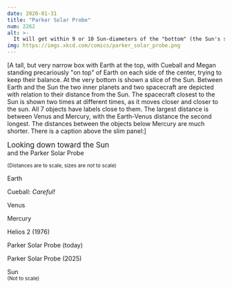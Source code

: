 ```yaml
---
date: 2020-01-31
title: "Parker Solar Probe"
num: 2262
alt: >-
  It will get within 9 or 10 Sun-diameters of the "bottom" (the Sun's surface) which seems pretty far when you put it that way, but from up here on Earth it's practically all the way down.
img: https://imgs.xkcd.com/comics/parker_solar_probe.png
---
```

[A tall, but very narrow box with Earth at the top, with Cueball and Megan standing precariously "on top" of Earth on each side of the center, trying to keep their balance. At the very bottom is shown a slice of the Sun. Between Earth and the Sun the two inner planets and two spacecraft are depicted with relation to their distance from the Sun. The spacecraft closest to the Sun is shown two times at different times, as it moves closer and closer to the sun. All 7 objects have labels close to them. The largest distance is between Venus and Mercury, with the Earth-Venus distance the second longest. The distances between the objects below Mercury are much shorter. There is a caption above the slim panel:]

<big>Looking down toward the Sun</big><br>and the Parker Solar Probe<br>

<small>(Distances are to scale, sizes are *not* to scale)</small>

Earth

Cueball: *Careful!*

Venus

Mercury

Helios 2 (1976)

Parker Solar Probe (today)

Parker Solar Probe (2025)

Sun<br><small>(Not to scale)</small>